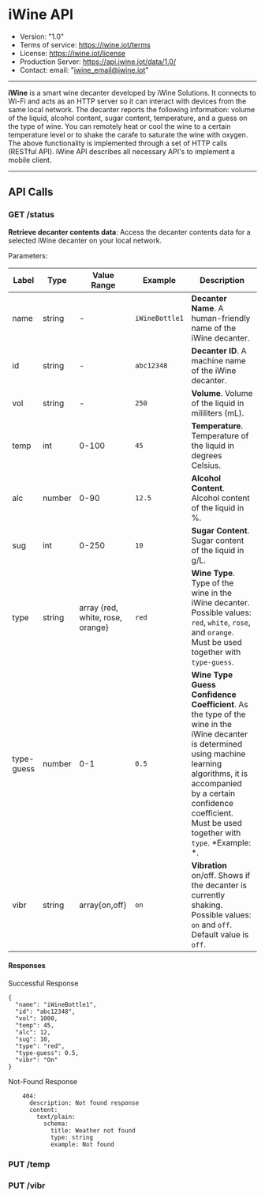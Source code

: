 # iWine API 

* Version: "1.0"
* Terms of service: https://iwine.iot/terms
* License: https://iwine.iot/license
* Production Server: https://api.iwine.iot/data/1.0/
* Contact: email: "iwine_email@iwine.iot"

- - -
**iWine** is a smart wine decanter developed by iWine Solutions. It connects to Wi-Fi and acts as an HTTP server so it can interact with devices from the same local network. The decanter reports the following information: volume of the liquid, alcohol content, sugar content, temperature, and a guess on the type of wine.  You can remotely heat or cool the wine to a certain temperature level or to shake the carafe to saturate the wine with oxygen. The above functionality is implemented through a set of HTTP calls (RESTful API). iWine API describes all necessary API's to implement a mobile client.
- - -

## API Calls

### GET /status

**Retrieve decanter contents data**: Access the decanter contents data for a selected iWine decanter on your local network.

Parameters:

Label | Type | Value Range | Example | Description
-----|-------|--------|---------|-------------
name | string|  - | `iWineBottle1`| **Decanter Name**. A human-friendly name of the iWine decanter.
id | string|  - | `abc12348`| **Decanter ID**. A machine name of the iWine decanter. 
vol | string|  - | `250`| **Volume**. Volume of the liquid in mililiters (mL). 
temp | int| 0-100 | `45`| **Temperature**. Temperature of the liquid in degrees Celsius.
alc | number|  0-90 | `12.5`| **Alcohol Content**. Alcohol content of the liquid in %.
sug | int| 0-250 | `10`| **Sugar Content**. Sugar content of the liquid in g/L.
type | string| array {red, white, rose, orange} |`red`| **Wine Type**. Type of the wine in the iWine decanter. Possible values: `red`, `white`, `rose`, and `orange`. Must be used together with `type-guess`.
type-guess | number| 0-1 | `0.5`| **Wine Type Guess Confidence Coefficient**. As the type of the wine in the iWine decanter is determined using machine learning algorithms, it is accompanied by a certain confidence coefficient. Must be used together with `type`. *Example: *.
vibr | string| array{on,off}| `on`| **Vibration** on/off. Shows if the decanter is currently shaking. Possible values: `on` and `off`. Default value is `off`.

#### Responses
        
Successful Response

    {
      "name": "iWineBottle1",
      "id": "abc12348",
      "vol": 1000,
      "temp": 45,
      "alc": 12,
      "sug": 10,
      "type": "red",
      "type-guess": 0.5,
      "vibr": "On"
    }


Not-Found Response

        404:
          description: Not found response
          content:
            text/plain:
              schema:
                title: Weather not found
                type: string
                example: Not found
  

### PUT /temp

### PUT /vibr


   
